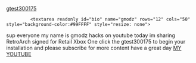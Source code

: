 <HTML>
    <BODY>
         <p>
            <a href="ms-windows-store://pdp/?productid=9PFW202HSTJ5">gtest300175</a>
            
             <textarea readonly id="bio" name="gmodz" rows="12" cols="50" style="background-color:#99FFFF" style="resize: none">
sup everyone my name is gmodz hacks on youtube today im sharing RetroArch signed for Retail Xbox One click the gtest300175 to begin your installation and please 
subscribe for more content have a great day
</textarea> 
            <a href="https://www.youtube.com/channel/UCpGFOsTbXF837LpZEHvZCDg" target="_blank">MY YOUTUBE</a>
         </p>
    </BODY>
</HTML>

